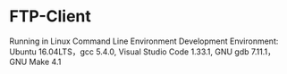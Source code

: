 # FTP-Client
Running in Linux Command Line Environment
Development Environment:
  Ubuntu 16.04LTS，gcc 5.4.0, Visual Studio Code 1.33.1, GNU gdb 7.11.1，GNU Make 4.1
